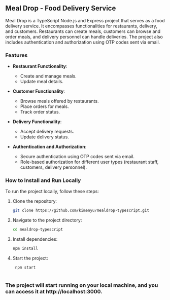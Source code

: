 ## Meal Drop - Food Delivery Service

Meal Drop is a TypeScript Node.js and Express project that serves as a food delivery service. It encompasses functionalities for restaurants, delivery, and customers. Restaurants can create meals, customers can browse and order meals, and delivery personnel can handle deliveries. The project also includes authentication and authorization using OTP codes sent via email.

### Features

- **Restaurant Functionality**:
  - Create and manage meals.
  - Update meal details.

- **Customer Functionality**:
  - Browse meals offered by restaurants.
  - Place orders for meals.
  - Track order status.

- **Delivery Functionality**:
  - Accept delivery requests.
  - Update delivery status.

- **Authentication and Authorization**:
  - Secure authentication using OTP codes sent via email.
  - Role-based authorization for different user types (restaurant staff, customers, delivery personnel).

### How to Install and Run Locally

To run the project locally, follow these steps:

1. Clone the repository:

   ```bash
   git clone https://github.com/kimenyu/mealdrop-typescript.git

2. Navigate to the project directory:

    ```bash
    cd mealdrop-typescript

3. Install dependencies:

    ```bash
    npm install
4. Start the project:

   ```bash
    npm start
    
### The project will start running on your local machine, and you can access it at http://localhost:3000.
